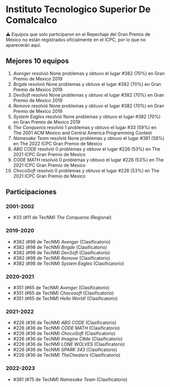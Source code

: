 # Instituto Tecnologico Superior De Comalcalco

:warning: Equipos que solo participaron en el Repechaje del Gran Premio de México no están registrados oficialmente en el ICPC, por lo que no aparecerán aquí.

## Mejores 10 equipos

1. _Avenger_ resolvió None problemas y obtuvo el lugar #382 (70%) en Gran Premio de Mexico 2019
1. _Brigde_ resolvió None problemas y obtuvo el lugar #382 (70%) en Gran Premio de Mexico 2019
1. _DevSoft_ resolvió None problemas y obtuvo el lugar #382 (70%) en Gran Premio de Mexico 2019
1. _Remove_ resolvió None problemas y obtuvo el lugar #382 (70%) en Gran Premio de Mexico 2019
1. _System Eagles_ resolvió None problemas y obtuvo el lugar #382 (70%) en Gran Premio de Mexico 2019
1. _The Conqueros_ resolvió 1 problemas y obtuvo el lugar #33 (59%) en The 2001 ACM Mexico and Central America Programming Contest
1. _Namesake Team_ resolvió None problemas y obtuvo el lugar #381 (58%) en The 2022 ICPC Gran Premio de Mexico
1. _ABG CODE_ resolvió 0 problemas y obtuvo el lugar #226 (53%) en The 2021 ICPC Gran Premio de Mexico
1. _CODE MATH_ resolvió 0 problemas y obtuvo el lugar #226 (53%) en The 2021 ICPC Gran Premio de Mexico
1. _ChocoSoft_ resolvió 0 problemas y obtuvo el lugar #226 (53%) en The 2021 ICPC Gran Premio de Mexico

## Participaciones

### 2001-2002

- #33 (#11 de TecNM) _The Conqueros_ (Regional)

### 2019-2020

- #382 (#98 de TecNM) _Avenger_ (Clasificatorio)
- #382 (#98 de TecNM) _Brigde_ (Clasificatorio)
- #382 (#98 de TecNM) _DevSoft_ (Clasificatorio)
- #382 (#98 de TecNM) _Remove_ (Clasificatorio)
- #382 (#98 de TecNM) _System Eagles_ (Clasificatorio)

### 2020-2021

- #351 (#65 de TecNM) _Avenger_ (Clasificatorio)
- #351 (#65 de TecNM) _Chocosoft_ (Clasificatorio)
- #351 (#65 de TecNM) _Hello World!_ (Clasificatorio)

### 2021-2022

- #226 (#36 de TecNM) _ABG CODE_ (Clasificatorio)
- #226 (#36 de TecNM) _CODE MATH_ (Clasificatorio)
- #226 (#36 de TecNM) _ChocoSoft_ (Clasificatorio)
- #226 (#36 de TecNM) _Imagine C#de_ (Clasificatorio)
- #226 (#36 de TecNM) _LONE WOLVES_ (Clasificatorio)
- #226 (#36 de TecNM) _SPARK 343_ (Clasificatorio)
- #226 (#36 de TecNM) _TheCheaters_ (Clasificatorio)

### 2022-2023

- #381 (#75 de TecNM) _Namesake Team_ (Clasificatorio)




